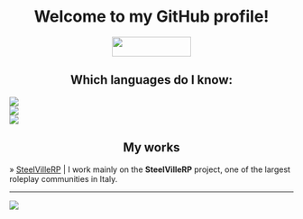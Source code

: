 <style>
  p {
    font-size: 15px;
  }
</style>
<h1 align="center">Welcome to my GitHub profile!</h1>
<p align="center">
  <img style="display: block; margin-left: auto; margin-right: auto;" src="https://img.shields.io/github/followers/zPikaa?style=for-the-badge" width="140" height="35"/>
</p>
<h2 align="center">Which languages do I know:</h1>
<p align="center">
  <img style="display: block; margin-left: auto; margin-right: auto;" src="https://img.shields.io/badge/Java-ED8B00?style=for-the-badge&amp;logo=java&amp;logoColor=white"/>
  <img style="display: block; margin-left: auto; margin-right: auto;" src="https://img.shields.io/badge/Python-376FA0?style=for-the-badge&amp;logo=python&amp;logoColor=white"/>
  <img style="display: block; margin-left: auto; margin-right: auto;" src="https://img.shields.io/badge/MySQL-00000?style=for-the-badge&amp;logo=mysql&amp;logoColor=white"/>
</p>
<h2 align="center">My works</h1>
<p style="font-size= 20px"></p>
» <a href="https://github.com/SteelVille">SteelVilleRP</a>
| I work mainly on the <b>SteelVilleRP</b> project, one of the largest roleplay communities in Italy.
<hr>
<p align="center">
  <img style="display: block; margin-left: auto; margin-right: auto;" src="https://discord.c99.nl/widget/theme-4/502162108184657955.png"/>
</p>
